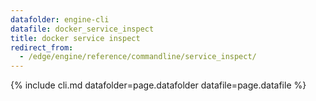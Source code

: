 ```yaml
---
datafolder: engine-cli
datafile: docker_service_inspect
title: docker service inspect
redirect_from:
  - /edge/engine/reference/commandline/service_inspect/
---
```

<!--
Sorry, but the contents of this page are automatically generated from
Docker's source code. If you want to suggest a change to the text that appears
here, you'll need to find the string by searching this repo:

https://github.com/docker/cli
-->
{% include cli.md datafolder=page.datafolder datafile=page.datafile %}
